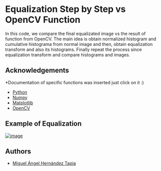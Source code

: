 
# Equalization Step by Step vs OpenCV Function

In this code, we compare the final equalizated image vs the result of function from OpenCV. 
The main idea is obtain normalized histogram and cumulative histograma from normal image and then, obtain equalization transform and also its histograms. 
Finally repeat the process since equalization transform and compare histograms and images.



## Acknowledgements
*Documentation of specific functions was inserted just click on it :) 
 - [Python](https://www.python.org/)
 - [Numpy](https://numpy.org/doc/stable/reference/generated/numpy.ma.masked_equal.html)
 - [Matplotlib](https://matplotlib.org/stable/api/_as_gen/matplotlib.pyplot.stem.html#matplotlib.pyplot.stem)
 - [OpenCV](https://docs.opencv.org/4.x/d5/daf/tutorial_py_histogram_equalization.html)



## Example of Equalization 
[![image](https://www.researchgate.net/publication/269694707/figure/fig1/AS:613512946655267@1523284293454/Example-of-histogram-equalization-a-The-input-image-and-b-its-graylevel-histogram.png)](https://www.researchgate.net/)


## Authors

- [Miguel Ángel Hernández Tapia](https://github.com/MiguelAngel-ht)


